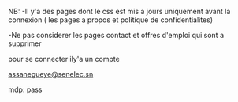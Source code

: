 NB:
 -Il y'a des pages dont le css est mis a jours uniquement avant la    connexion ( les pages a propos et politique de confidentialites)

 -Ne pas considerer les pages contact et offres d'emploi qui sont a supprimer


pour se connecter ily'a un compte 

assanegueye@senelec.sn 
 
 mdp: pass  
 
